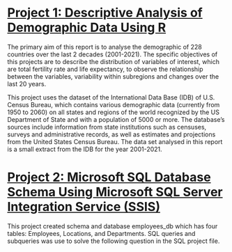 
# [Project 1: Descriptive Analysis of Demographic Data Using R](https://github.com/OpeyemiAyanwale/Descriptive-Analysis-of-Demographic-Data)

The primary aim of this report is to analyse the demographic of 228 countries over the last 2 decades (2001-2021). The specific objectives of this projects are to describe the distribution of variables of interest, which are total fertility rate and life expectancy, to observe the relationship between the variables, variability within subregions and changes over the last 20 years.

This project uses the dataset of the International Data Base (IDB) of U.S. Census Bureau, which contains various demographic data (currently from 1950 to 2060) on all states and regions of the world recognized by the US Department of State and with a population of 5000 or more. The database’s sources include information from state institutions such as censuses, surveys and administrative records, as well as estimates and projections from the United States Census Bureau. The data set analysed in this report is a small extract from the IDB for the year 2001-2021.


# [Project 2: Microsoft SQL Database Schema Using Microsoft SQL Server Integration Service (SSIS)](https://github.com/OpeyemiAyanwale/Microsoft-SQL-Database-Schema)

This project created schema and database employees_db which has four tables: Employees, Locations, and Departments. SQL queries and subqueries was use to solve the following question in the SQL project file.








